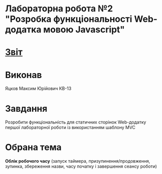 # Лабораторна робота №2 "Розробка функціональності Web-додатка мовою Javascript"

# [Звіт](https://docs.google.com/document/d/1VadA7GUExsBIv6iv_XirqEJ7PuJ8KuurecwbhNJYeTg/edit?usp=sharing)

# Виконав
Яцков Максим Юрійович КВ-13

# Завдання
Розробити функціональність для статичних сторінок Web-додатку першої лабораторної роботи із використанням шаблону MVC

# Обрана тема
**Облік робочого часу** (запуск таймера, призупинення/продовження, зупинка, збереження назви, часу початку і завершення сеансу роботи)
